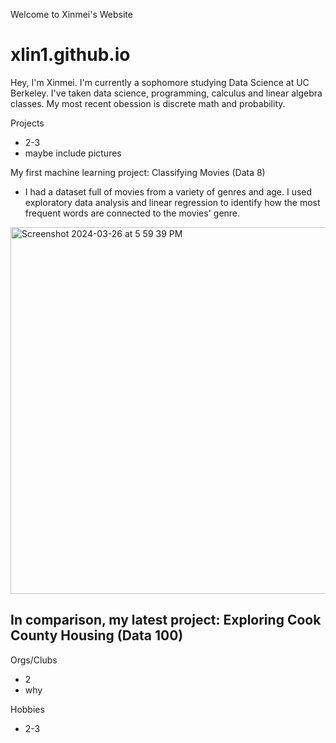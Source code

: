 Welcome to Xinmei's Website
# xlin1.github.io


Hey, I'm Xinmei. I'm currently a sophomore studying Data Science at UC Berkeley. I've taken data science, programming, calculus and linear algebra classes. My most recent obession is discrete math and probability.

Projects
- 2-3
- maybe include pictures

My first machine learning project: Classifying Movies (Data 8)
- I had a dataset full of movies from a variety of genres and age. I used exploratory data analysis and linear regression to identify how the most frequent words are connected to the movies' genre.   
<img width="587" alt="Screenshot 2024-03-26 at 5 59 39 PM" src="https://github.com/xlin1/xlin1.github.io/assets/42099835/a6c63cec-a688-4ee3-9592-7c853db91b4c">

In comparison, my latest project: Exploring Cook County Housing (Data 100)
- 


Orgs/Clubs
- 2
- why

Hobbies
- 2-3

